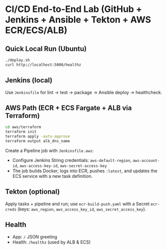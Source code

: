 # CI/CD End-to-End Lab (GitHub + Jenkins + Ansible + Tekton + AWS ECR/ECS/ALB)

## Quick Local Run (Ubuntu)
```bash
./deploy.sh
curl http://localhost:5000/healthz
```

## Jenkins (local)
Use `Jenkinsfile` for lint → test → package → Ansible deploy → healthcheck.

## AWS Path (ECR + ECS Fargate + ALB via Terraform)
```bash
cd aws/terraform
terraform init
terraform apply -auto-approve
terraform output alb_dns_name
```
Create a Pipeline job with `Jenkinsfile.aws`:
- Configure Jenkins String credentials: `aws-default-region`, `aws-account-id`, `aws-access-key-id`, `aws-secret-access-key`
- The job builds Docker, logs into ECR, pushes `:latest`, and updates the ECS service with a new task definition.

## Tekton (optional)
Apply tasks + pipeline and run; use `ecr-build-push.yaml` with a Secret `ecr-creds` (keys: `aws_region`, `aws_access_key_id`, `aws_secret_access_key`).

## Health
- App: `/` JSON greeting
- Health: `/healthz` (used by ALB & ECS)
